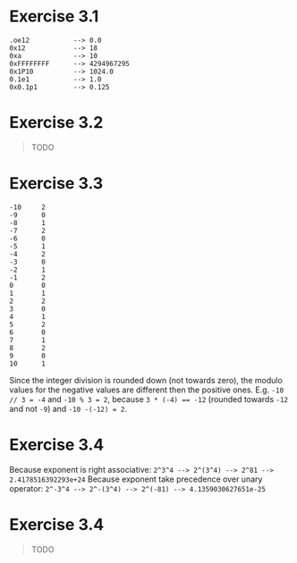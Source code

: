 # Exercise 3.1
```
.oe12           --> 0.0
0x12            --> 18
0xa             --> 10
0xFFFFFFFF      --> 4294967295
0x1P10          --> 1024.0
0.1e1           --> 1.0
0x0.1p1         --> 0.125
```
# Exercise 3.2
> TODO
# Exercise 3.3
```
-10     2
-9      0
-8      1
-7      2
-6      0
-5      1
-4      2
-3      0
-2      1
-1      2
0       0
1       1
2       2
3       0
4       1
5       2
6       0
7       1
8       2
9       0
10      1
```
Since the integer division is rounded down (not towards zero), the modulo values for the negative values
are different then the positive ones. 
E.g. `-10 // 3 = -4` and `-10 % 3 = 2`, because `3 * (-4) == -12` (rounded towards `-12` and not `-9`) and `-10 -(-12) = 2`.
# Exercise 3.4
Because exponent is right associative: `2^3^4 --> 2^(3^4) --> 2^81 --> 2.4178516392293e+24`
Because exponent take precedence over unary operator: `2^-3^4 --> 2^-(3^4) --> 2^(-81) --> 4.1359030627651e-25`
# Exercise 3.4
> TODO

